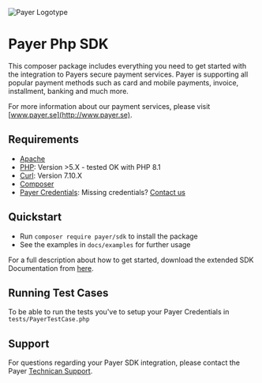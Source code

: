 ![Payer Logotype](http://www.payer.se/public/PAYER-GENERIC_LOGO-2018.png)

# Payer Php SDK

This composer package includes everything you need to get started with the integration to Payers secure payment services. Payer is supporting all popular payment methods such as card and mobile payments, invoice, installment, banking and much more.

For more information about our payment services, please visit [www.payer.se](http://www.payer.se).

## Requirements

  * [Apache](http://apache.org)
  * [PHP](http://php.org): Version >5.X - tested OK with PHP 8.1
  * [Curl](https://curl.haxx.se/): Version 7.10.X
  * [Composer](https://getcomposer.org)
  * [Payer Credentials](http://payer.se): Missing credentials? [Contact us](mailto:kundtjanst@payer.se)

## Quickstart

  * Run `composer require payer/sdk` to install the package
  * See the examples in `docs/examples` for further usage

For a full description about how to get started, download the extended SDK Documentation from [here](http://developers.payer.se/documentation/sdk/php/).

## Running Test Cases

To be able to run the tests you've to setup your Payer Credentials in `tests/PayerTestCase.php`

## Support

For questions regarding your Payer SDK integration, please contact the Payer [Technican Support](mailto:teknik@payer.se).
